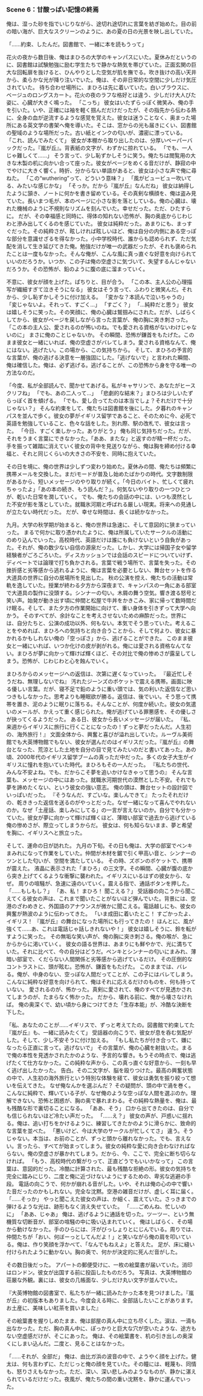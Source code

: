 ### Scene 6：甘酸っぱい記憶の終焉

俺は、湿った砂を指でいじりながら、途切れ途切れに言葉を紡ぎ始めた。目の前の暗い海が、巨大なスクリーンのように、あの夏の日の光景を映し出していた。

「……約束、したんだ。図書館で、一緒に本を読もうって」

花火の夜から数日後、俺はまひろの大学のキャンパスにいた。夏休みだというのに、図書館は試験勉強に励む学生たちで静かな熱気を帯びていた。正面玄関の巨大な回転扉を抜けると、ひんやりとした空気が肌を撫でる。吹き抜けの高い天井から、柔らかな光が降り注いでいた。俺は、その非日常的な空間に少しだけ気圧されていた。
待ち合わせ場所に、まひろは先に着いていた。白いブラウスに、ベージュのロングスカート。花火の夜のラフな格好とは違う、少しだけ大人びた姿に、心臓が大きく鳴った。
「こっち」
彼女はいたずらっぽく微笑み、俺の手を引いた。いや、正確には袖を軽く掴んだだけだったが、その指先から伝わる熱に、全身の血が逆流するような感覚を覚えた。彼女は迷うことなく、奥まった場所にある英文学の書架へ俺を導いた。そこは、窓からの光も届きにくい、図書館の聖域のような場所だった。古い紙とインクの匂いが、濃密に漂っている。
「これ、読んでみたくて」
彼女が本棚から取り出したのは、分厚いペーパーバックだった。『嵐が丘』。背表紙の文字が、わずかに掠れている。
「でも、一人じゃ難しくて……」
そう言って、少し恥ずかしそうに笑う。俺たちは閲覧用の大きな木製の机に向かい合って座った。彼女がページをめくる音だけが、静寂の中でやけに大きく響く。時折、分からない単語があると、彼女は小さな声で俺に尋ねた。
「この“wuthering”って、どういう意味？」
「風がビュービュー吹いてる、みたいな感じかな」
「そっか。だから『嵐が丘』なんだね」
彼女は納得したように頷き、ノートに何かを書き留めている。その真剣な横顔を、俺は盗み見ていた。長いまつ毛が、本のページに小さな影を落としている。俺の心臓は、壊れた機械のように不規則なリズムを刻んでいた。幸せだった。ただ、ひたすらに。
だが、その幸福感と同時に、得体の知れない恐怖が、胸の奥底からじわじわと滲み出してくるのを感じていた。
彼女は純粋だった。あまりにも、まっすぐだった。その純粋さが、眩しければ眩しいほど、俺は自分の内側にある空っぽな部分を意識せざるを得なかった。小中学校時代、誰からも認められず、ただ気配を消して生き延びてきた俺。勉強だけが唯一の武器だったが、それも褒められたことは一度もなかった。そんな俺が、こんな風に真っ直ぐな好意を向けられていいのだろうか。いつか、この子は俺の空虚さに気づいて、失望するんじゃないだろうか。その恐怖が、鉛のように腹の底に溜まっていく。

不意に、彼女が顔を上げた。ぱちりと、目が合う。
「この本、主人公の心理描写が繊細すぎて泣きそうになる」
彼女はそう言って、ふわりと微笑んだ。それから、少し恥ずかしそうに付け加える。
「変かな？本読んで泣いちゃうの」
「変じゃないよ。それって、すごく…」
「すごく？」
「…純粋だと思う」
彼女は嬉しそうに笑った。その笑顔に、俺の心臓は鷲掴みにされた。だが、しばらくしてから、彼女がページを戻しながら言った言葉が、俺の胸に突き刺さった。
「この本の主人公、愛されるのが怖いのね。でも愛される資格がないわけじゃないのに」
まさに俺のことじゃないか。
その瞬間、恐怖が鎌首をもたげた。このまま彼女と一緒にいれば、俺の空虚さがバレてしまう。愛される資格なんて、俺にはない。逃げたい。この場から、この気持ちから。
そして、まひろの予言的な言葉が、俺の逃げる決意を一層強固にした。「逃げないで」と言われた瞬間、俺は確信した。俺は、必ず逃げる。逃げることが、この恐怖から身を守る唯一の方法なのだ。

「今度、私が全部読んで、聞かせてあげる。私がキャサリンで、あなたがヒースクリフね」
「でも、あの二人って…」
「悲劇的な結末？」まひろは少しいたずらっぽく首を傾げる。
「でも、愛し合ってたのは本当でしょ？それだけで十分じゃない？」
そんな約束をして、俺たちは図書館を後にした。夕暮れのキャンパスを並んで歩く。彼女の夢がイギリス留学であること、そのために今、必死で英語を勉強していること、色々な話をした。別れ際、駅の改札で、彼女は言った。
「今日、すごく楽しかった。ありがとう」
俺も同じ気持ちだった。だが、それをうまく言葉にできなかった。「ああ、またな」と返すのが精一杯だった。手を振って雑踏に消えていく彼女の背中を見送りながら、俺は胸を締め付ける幸福と、それと同じくらいの大きさの不安を、同時に抱えていた。

その日を境に、俺の世界は少しずつ変わり始めた。夏休みの間、俺たちは頻繁に携帯メールを交換した。まだiモードが普及し始めたばかりの時代。文字数制限があるから、短いメッセージのやり取りが続く。「今日のバイト、忙しくて疲れちゃったよ」「あの本の続き、もう読んだ？」。何気ないやり取りの一つひとつが、乾いた日常を潤していく。
でも、俺たちの会話の中には、いつも漠然とした不安が影を落としていた。就職氷河期と呼ばれる厳しい現実。将来への見通しが立たない時代だった。
だが、幸せな時間は、長くは続かなかった。

九月。大学の秋学期が始まると、俺の世界は急速に、そして意図的に狭まっていった。
まるで何かに取り憑かれたように、俺は所属していたサークルの活動にのめり込んでいった。高校時代、英語だけは誰にも負けないという自負があった。それが、俺の数少ない自信の源泉だった。しかし、大学には帰国子女や留学経験者がごろごろいた。ディスカッションでは会話のスピードについていけず、ディベートでは論理で打ち負かされる。言葉で戦う場所で、言葉を失った。その挫折感と劣等感から逃れるように、俺は言葉を必要としない、舞台セットを作る大道具の世界に自分の居場所を見出した。
秋の公演を控え、俺たちの活動は常軌を逸していた。授業が終わる夕方から深夜まで、キャンパスの一角にある部室で大道具の製作に没頭する。シンナーの匂い。木屑の舞う空気。響き渡る怒号と笑い声。始発が動き出す頃に仲間と松屋で牛丼をかきこみ、家に帰って数時間だけ眠る。そして、また夕方の作業開始に向けて、重い身体を引きずって大学へ向かう。
そのすべてが、余計なことを考えさせないための麻酔だった。世界には、自分たちと、公演の成功以外、何もない。本気でそう思っていた。考えることをやめれば、まひろへの気持ちと向き合うことから、そして何より、彼女に暴かれるかもしれない俺の「空っぽさ」から、逃げることができた。
このまま彼女と一緒にいれば、いつか化けの皮が剥がれる。俺には愛される資格なんてない。まひろが夢に向かって輝けば輝くほど、その対比で俺の惨めさが露呈してしまう。恐怖が、じわじわと心を蝕んでいく。

まひろからのメッセージへの返信は、次第に遅くなっていった。
『最近忙しそうだね、無理しないでね』
汚れたジーンズのポケットで震える携帯。画面に映る優しい言葉。だが、寝不足で鉛のように重い頭では、気の利いた返信など思いつきもしなかった。思考よりも睡眠欲が勝る。返信は、後でいい。そう思って携帯を置き、泥のように眠りに落ちる。そんなことが、何度か続いた。彼女の気遣いのメールが、かえって重く感じられた。俺が逃げている罪悪感を、その優しさが抉ってくるようだった。
ある日、彼女から長いメッセージが届いた。
『私、来週からイギリスに旅行に行くことになったの！ずっと夢だったんだ。人生初の、海外旅行！』
文面全体から、興奮と喜びが溢れ出していた。ルーヴル美術館でも大英博物館でもない、彼女が選んだのはイギリスだった。『嵐が丘』の舞台となった、荒涼とした土地を自分の目で見てみたいのだと書いてあった。あの頃、2000年代のイギリス留学ブームの真っただ中だった。多くの女子大生がイギリスに憧れを抱いていた時代。まひろもその一人だった。
『私たちの世代、みんな不安よね。でも、だからこそ夢を追いかけなきゃって思うの』
そんな言葉も、メッセージの中にはあった。就職氷河期世代の漠然とした不安。それでも夢を諦めたくない、という彼女の強い意志。
俺の頭は、舞台セットの設計図でいっぱいだった。
『そうなんだ、すごいな。楽しんできて』
たったそれだけの、乾ききった返信を送るのがやっとだった。なぜ一緒になって喜んでやれないのか。なぜ「土産話、楽しみにしてる」の一言が言えないのか。自分でも分かっていた。彼女が夢に向かって輝けば輝くほど、薄暗い部室で過去から逃げている俺の惨めさが、際立ってしまうからだ。
彼女は、何も知らないまま、夢と希望を胸に、イギリスへと旅立った。

そして、運命の日が訪れた。
九月の下旬。その日も俺は、大学の部室でペンキまみれになって作業をしていた。仲間が木材を鋸で引く甲高い音と、シンナーのツンとした匂いが、空間を満たしている。
その時、ズボンのポケットで、携帯が震えた。
液晶に表示された「まひろ」の三文字。その瞬間、心臓が腹の底から突き上げてくるような衝撃に襲われた。イギリスにいるはずの彼女から、なぜ。
周りの喧騒が、急速に遠のいていく。震える指で、通話ボタンを押した。
「……もしもし？」
「あ、私！ まひろ！ 聞こえる？」
受話器の向こうから聞こえてくる彼女の声は、これまで聞いたことがないほど弾んでいた。背景には、空港のざわめきと、外国語のアナウンスが微かに聞こえる。電話越しにも、彼女の興奮が熱波のように伝わってきた。
「いま成田に着いたとこ！ すごかったよ、イギリス！ 『嵐が丘』の舞台になった場所にも行ってきたの！ ほんとに、風が強くて……あ、これは電話じゃ話しきれないや！」
彼女は嬉しそうに、鈴を転がすように笑った。
その無垢な笑い声が、俺の胸に突き刺さる。俺の喉が、急にからからに渇いていく。
彼女の語る世界は、あまりにも鮮やかで、光に満ちていた。それに比べて、今の自分はどうだ。ペンキとシンナーの匂いにまみれ、薄暗い部室で、くだらない人間関係と劣等感から逃げているだけ。
その圧倒的なコントラストに、頭が眩む。恐怖が、鎌首をもたげた。
このままでは、バレる。俺が、中身のない、空っぽな人間だってことが、この子にはバレてしまう。こんなに純粋な好意を向けられて、俺はそれに応えるだけのものを、何も持っていない。
愛されるのが、怖かった。真剣に愛されて、俺のすべてが見透かされてしまうのが、たまらなく怖かった。
だから、壊れる前に、俺から壊さなければ。
俺の奥深くで、幼い頃から身につけてきた「生存本能」が、冷酷な決断を下した。

「私、あなたのことが……イギリスで、ずっと考えてたの。図書館で約束してた『嵐が丘』も、一緒に読みたくて」
受話器の向こうで、彼女が息を呑む気配がした。そして、少し不安そうに付け加える。
「もし私たちが付き合って、嫌になったら正直に言って。逃げないで」
その言葉が、俺の心臓を射抜いた。まるで俺の本性を見透かされたかのような、予言的な響き。もうその時点で、俺は逃げたくて仕方なかった。この純粋な声から、この真っ直ぐな好意から、一刻も早く逃げ出したかった。
告白。その二文字が、脳を殴りつけた。最高の興奮状態の中で、人生初の海外旅行という特別な体験を経て、彼女は勇気を振り絞って想いを伝えてきた。
なぜ俺なんかを選ぶんだ？
その疑問が、頭の中で渦を巻く。こんなに純粋で、輝いている子が、なぜ俺のような空っぽな人間を選ぶのか。理解できない。恐怖と困惑が、胸の奥で暴れまわる。その純粋な熱量を、俺は、最も残酷な形で裏切ることになる。
「ああ、そう」
口から出てきたのは、自分でも信じられないほど冷たい声だった。
「……え？」
彼女の声が、戸惑いに揺れる。俺は、追い打ちをかけるように、練習してきたかのように滑らかに、致命的な言葉を並べた。
「悪いけど、今は大学のサークルが忙しくてさ」
違う。そうじゃない。本当は、お前のことが、ずっと頭から離れなかった。でも、言えない。言ったら、すべてが始まってしまう。彼女の純粋な愛に向き合わなければならない。俺の空虚さが暴かれてしまう。だから、今、ここで、完全に断ち切らなければ。
「もう、高校時代の繋がりって、正直どうでもいいかなって」
この言葉は、意図的だった。冷酷に計算された、最も残酷な拒絶の形。彼女の気持ちを完全に踏みにじり、二度と俺に近づけないようにするための、卑劣な逃避の手段。
電話の向こうで、何かが崩れる音がした。いや、それは俺の心の中で響いた音だったのかもしれない。完全な沈黙。空港の雑音だけが、虚しく耳に届く。
「……そっか」
やっと聞こえた彼女の声は、か細く、震えていた。さっきまでの弾けるような光は、跡形もなく消え失せていた。
「……ごめんね、忙しいのに」
「ああ、じゃあ」
俺は、逃げるように通話を切った。ツーツー、という無機質な切断音が、部室の喧騒の中に吸い込まれていく。
俺はしばらく、その場から動けなかった。手のひらには、汗がびっしょりとにじんでいる。周りでは、仲間たちが「おい、何ぼーっとしてんだよ！」と笑いながら俺の肩を叩いている。俺は、作り笑顔を浮かべて、「なんでもねえよ」と答えた。
足が、床に縫い付けられたように動かない。胸の奥で、何かが決定的に死んだ音がした。

その数日後だった。
アパートの郵便受けに、一枚の絵葉書が届いていた。消印はロンドン。彼女が出国する前に投函したものだろう。
写真は、大英博物館の荘厳な外観。裏には、彼女の几帳面な、少しだけ丸い文字が並んでいた。

『大英博物館の図書室で、私たちが一緒に読みたかった本を見つけました。『嵐が丘』の初版本もありました。今度会える時に、全部話したいことがあります。お土産に、美味しい紅茶を買いました』

その絵葉書を握りしめたまま、俺は部屋の真ん中に立ち尽くした。涙は、一滴も出なかった。ただ、胸の真ん中に、ぽっかりと巨大な穴が空いたような、途方もない空虚感だけが、そこにあった。
俺は、その絵葉書を、机の引き出しの奥深くにしまい込んだ。二度と、見ることはなかった。

「……それが、全部だ」
俺は、由比ガ浜の波音の中で、ようやく顔を上げた。健太は、何も言わずに、ただじっと俺の顔を見ていた。その瞳には、軽蔑も、同情も、怒りさえもなかった。ただ、深い、深い悲しみのようなものが、静かに湛えられているだけだった。夜風が、俺たちの間の重い沈黙を、静かに運んでいった。